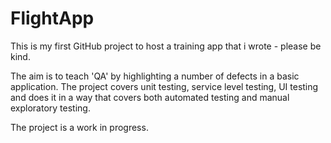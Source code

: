 # FlightApp

This is my first GitHub project to host a training app that i wrote - please be kind.

The aim is to teach 'QA' by highlighting a number of defects in a basic application. The project covers unit testing, service level testing, UI testing and does it in a way that covers both automated testing and manual exploratory testing.

The project is a work in progress.
